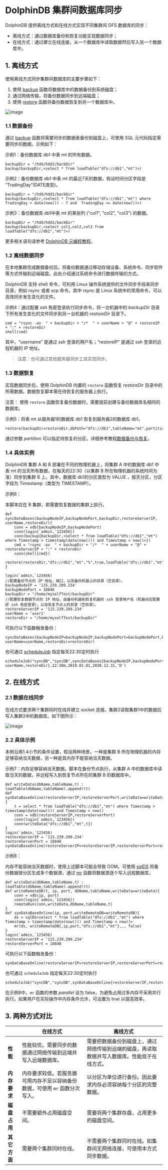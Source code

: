 # DolphinDB 集群间数据库同步

DolphinDB 提供离线方式和在线方式实现不同集群间 DFS 数据库的同步：
* 离线方式：通过数据库备份和恢复功能实现数据同步；
* 在线方式：通过建立在线连接，从一个数据库中读取数据然后写入另一个数据库中。

## 1. 离线方式
  
使用离线方式同步集群间数据库的主要步骤如下：

1. 使用 [backup](https://www.dolphindb.cn/cn/help/FunctionsandCommands/FunctionReferences/b/backup.html) 函数将数据库中的数据备份到系统磁盘；
2. 通过网络传输，将备份数据同步到远端磁盘；
3. 使用 [restore](https://www.dolphindb.cn/cn/help/FunctionsandCommands/FunctionReferences/r/restore.html) 函数将备份数据恢复到另一个数据库中。

![image](./images/datasync/1.png)  

### 1.1 数据备份
通过 [backup](https://www.dolphindb.cn/cn/help/FunctionsandCommands/FunctionReferences/b/backup.html) 函数将需要同步的数据表备份到磁盘上，可使用 SQL 元代码指定需要同步的数据。示例如下：  

示例1：备份数据库 db1 中表 mt 的所有数据。
```
backupDir = "/hdd/hdd1/backDir"
backup(backupDir,<select * from loadTable("dfs://db1","mt")>)
```

示例2：备份数据库 db1 中表 mt 的最近7天的数据，假设时间分区字段是 “TradingDay”(DATE类型)。
```
backupDir = "/hdd/hdd1/backDir"	
backup(backupDir,<select * from loadTable("dfs://db1","mt") where TradingDay > date(now()) - 7 and  TradingDay <= date(now())>)
```

示例3：备份数据库 db1中表 mt 的某些列 ("col1", "col2", "col3") 的数据。
```
backupDir = "/hdd/hdd1/backDir"
backup(backupDir,<select col1,col2,col3 from loadTable("dfs://db1","mt")>)
```

更多相关语句请参考 [DolphinDB 元编程教程](./meta_programming.md)。

### 1.2 离线数据同步
在本地集群完成数据备份后，将备份数据通过移动存储设备、系统命令、同步软件等方式传输到远端磁盘。此处介绍通过系统命令进行数据传输的方式。

DolphinDB 支持 shell 命令，可利用 Linux 操作系统提供的文件同步手段来同步目录，例如 rsync 或者 scp 命令。其中 rsync 是 Linux 系统中的常用命令，可以高效同步发生变化的文件。

示例4：通过配置 ssh 免密登录执行同步命令，将一台机器中的 *backupDir* 目录下所有发生变化的文件同步到另一台机器的 *restoreDir* 目录下。
```
cmd = "rsync -av  " + backupDir + "/*  " + userName + "@" + restoreIP + ":" + restoreDir 
shell(cmd)
```
其中，“username” 是通过 ssh 登录的用户名；“restoreIP” 是通过 ssh 登录的远程机器的 IP 地址。

> 注意：也可通过其他服务器同步工具实现同步。

### 1.3 数据恢复
实现数据同步后，使用 DolphinDB 内置的 `restore` 函数恢复 *restoreDir* 目录中的所需数据。数据恢复脚本需在待恢复的服务器上执行。

注意： 使用 `restore` 函数恢复备份数据时，需要提前创建与备份数据库名相同的数据库。

示例5：将表 mt 从服务器1的数据库 db1 恢复到服务器2的数据库 db1。
```
restore(backupDir=restoreDir,dbPath="dfs://db1",tableName="mt",partition="%",force=true,outputTable=loadTable("dfs://db1","mt"))
```
通过参数 *partition* 可以指定待恢复的分区。详细参考教程[数据备份与恢复](./restore-backup.md)。

### 1.4 具体实例
DolphinDB 集群 A 和 B 部署在不同的物理机器上，将集群 A 中的数据库 db1 中表 mt 的当天所有数据，在每天的22:30（以集群 B 所在物理机器的系统时间为准）同步到集群 B 上。其中，数据库 db1的分区类型为 VALUE ，按天分区，分区字段为 Timestamp（类型为 TIMESTAMP）。   

示例6：

本脚本应在 B 集群，即需要恢复数据的集群上执行。
```
def syncDataBases(backupNodeIP,backupNodePort,backupDir,restoreServerIP, userName,restoreDir){
	conn = xdb(backupNodeIP,backupNodePort)
	conn(login{`admin,`123456})
	conn(backup{backupDir,<select * from loadTable("dfs://db1","mt") where Timestamp > timestamp(date(now())) and Timestamp < now()>})
	cmd = "rsync -av  " + backupDir + "/*  " + userName + "@" + restoreServerIP + ":" + restoreDir 
	conn(shell{cmd})
	restore(restoreDir,"dfs://db1","mt","%",true,loadTable("dfs://db1","mt"))
}

login(`admin,`123456)
//配置备份节点的 IP 地址，端口，以及备份机器上的目录（空目录）。
backupNodeIP = '115.239.209.234' 
backupNodePort = 18846
backupDir = "/home/myselfTest/backupDir"
//配置恢复数据节点的 IP 地址，由备份机器到恢复机器的 ssh 登录用户名（机器间应配置好 ssh 免密登录），以及恢复节点上的目录（空目录）。
restoreServerIP = '115.239.209.234'
userName = 'user1'
restoreDir = "/home/myselfTest/backupDir"
```

可执行以下函数触发备份：
```
syncDataBases(backupNodeIP=backupNodeIP,backupNodePort=backupNodePort,backupDir=backupDir,restoreServerIP=restoreServerIP, userName=userName,restoreDir=restoreDir)
```
也可通过 [scheduleJob](https://www.dolphindb.cn/cn/help/FunctionsandCommands/FunctionReferences/s/scheduleJob.html) 指定每天22:30定时执行
```
scheduleJob("syncDB","syncDB",syncDataBases{backupNodeIP,backupNodePort,backupDir,restoreServerIP, userName,restoreDir},22:30m,2019.01.01,2030.12.31,'D')
```

## 2. 在线方式

### 2.1 数据在线同步

在线方式要求两个集群同时在线并建立 socket 连接。集群2读取集群1中的数据后写入集群2中的数据库。如下图所示：

![image](./images/datasync/2.png) 


### 2.2 具体示例
本例沿用1.4小节的条件设置，假设两种场景，一种是集群 B 所在物理机器的内存足够容纳当天数据，另一种是其内存不能容纳当天数据。

示例7：内存足够容纳当天数据。脚本在备份节点执行，从集群 A 中的数据库中读取当天的数据，并远程写入到恢复节点所在的集群 B 的数据库中。
```
def writeData(dbName,tableName,t) : loadTable(dbName,tableName).append!(t)
def synDataBaseOnline(restoreServerIP,restoreServerPort,writeData=writeData){
	t = select * from loadTable("dfs://db1","mt") where Timestamp > timestamp(date(now())) and Timestamp < now()
	conn = xdb(restoreServerIP,restoreServerPort)
	conn(login{`admin,`123456})
	conn(writeData{"dfs://db1","mt",t})
}
login(`admin,`123456)
restoreServerIP = '115.239.209.234'
restoreServerPort = 18848
synDataBaseOnline(restoreServerIP=restoreServerIP,restoreServerPort=restoreServerPort)
```
示例8：

内存不能容纳当天数据时，使用上述脚本可能会导致 OOM。可使用 [sqlDS](https://www.dolphindb.cn/cn/help/FunctionsandCommands/FunctionReferences/s/sqlDS.html) 将备份数据按分区生成多个数据源，通过 [mr](https://www.dolphindb.cn/cn/help/FunctionsandCommands/FunctionReferences/m/mr.html) 函数将数据源逐个写入远程数据库。
```
def writeData(dbName,tableName,t) : loadTable(dbName,tableName).append!(t)
def writeRemoteDB(t, ip, port, dbName,tableName,writeData=writeData){
	conn = xdb(ip, port)
	conn(login{`admin,`123456})
	remoteRun(conn,writeData,dbName,tableName,t)
}
def synDataBaseOnline(ip, port,writeRemoteDB=writeRemoteDB){
	ds = sqlDS<select * from loadTable("dfs://db1","mt") where Timestamp > timestamp(date(now())) and Timestamp < now()>
	mr(ds, writeRemoteDB{,ip,port,"dfs://db1","mt"},,, false)
}
login(`admin,`123456)
restoreServerIP = '115.239.209.234'
restoreServerPort = 18848
```
可执行以下函数触发备份：
```
synDataBaseOnline(restoreServerIP=restoreServerIP,restoreServerPort=restoreServerPort)
```
也可通过 `scheduleJob` 指定每天22:30定时执行
```
scheduleJob("syncDB","syncDB",synDataBaseOnline{restoreServerIP,restoreServerPort},22:30m,2019.01.01,2030.12.31,'D')
```
在示例8中，`mr` 函数的参数 *parallel* 设为 false，为避免占用过多内存不采用并行执行。如果用户在实际操作中内存条件允许，可设置为 true 以提高效率。

## 3. 两种方式对比

|              | 在线方式     | 离线方式     |
| ------------ | ------------ | ----------- |
| **性能**    | 性能较优。需要同步的数据通过网络传输到远端并写入远端数据库。|需要把数据备份到磁盘上，通过网络传输到远端的磁盘，再读取数据并写入数据库。性能低于在线方式。|
| **内存要求** |内存要求较低。若服务器可用内存不足以容纳备份数据，可使用 `mr` 函数分次写入。| 以分区为单位进行备份。因此要求内存必须容纳每个分区的完整数据。|
| **磁盘占用** |不需要额外占用磁盘空间。|需要将两个集群存盘，占用更多的磁盘空间。|
| **其它方面** |需要两个集群同时在线。|不需要两个集群同时在线。如集群间无网络连接，可使用本方式同步数据。|